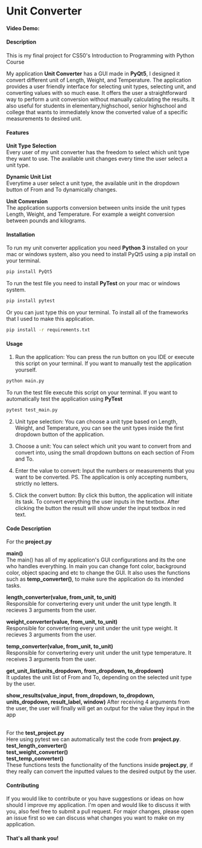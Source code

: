 # Unit Converter 

#### Video Demo: 

#### Description
This is my final project for CS50's Introduction to Programming with Python Course <br />

My application **Unit Converter** has a GUI made in **PyQt5**, I designed it convert different unit of Length, Weight, and Temperature. The application provides a user friendly interface for selecting unit types, selecting unit, and converting values with so much ease. It offers the user a straightforward way to perform a unit conversion without manually calculating the results. It also useful for students in elementary,highschool, senior highschool and college that wants to immediately know the converted value of a specific measurements to desired unit.

#### Features

**Unit Type Selection** <br />
Every user of my unit converter has the freedom to select which unit type they want to use. The available
unit changes every time the user select a unit type.

**Dynamic Unit List** <br />
Everytime a user select a unit type, the available unit in the dropdown button of From and To dynamically
changes.

**Unit Conversion** <br />
The application supports conversion between units inside the unit types Length, Weight, and Temperature.
For example a weight conversion between pounds and kilograms.

#### Installation

To run my unit converter application you need **Python 3** installed on your mac or windows system, also you need 
to install PyQt5 using a pip install on your terminal.
```bash
pip install PyQt5
```
To run the test file you need to install **PyTest** on your mac or windows system.
```bash
pip install pytest
```
Or you can just type this on your terminal. To install all of the frameworks that I used to make this application.
```bash
pip install -r requirements.txt
```

#### Usage

1. Run the application: You can press the run button on you IDE or execute this script on your
terminal. If you want to manually test the application yourself.
```bash
python main.py
```
To run the test file execute this script on your terminal. If you want to automatically test the application
using **PyTest**
```bash
pytest test_main.py
```

2. Unit type selection: You can choose a unit type based on Length, Weight, and Temperature,
you can see the unit types inside the first dropdown button of the application.

3. Choose a unit: You can select which unit you want to convert from and convert into, using the small
dropdown buttons on each section of From and To.

4. Enter the value to convert: Input the numbers or measurements that you want to be converted.
PS. The application is only accepting numbers, strictly no letters.

5. Click the convert button: By click this button, the application will initiate its task. To convert
everything the user inputs in the textbox. After clicking the button the result will show under the input
textbox in red text.

#### Code Description 

For the **project.py** <br />

**main()** <br />
The main() has all of my application's GUI configurations and its the one who handles everything. In main you
can change font color, background color, object spacing and etc to change the GUI. It also uses the functions such
as **temp_converter()**, to make sure the application do its intended tasks. <br />

**length_converter(value, from_unit, to_unit)** <br />
Responsible for convertering every unit under the unit type length. It recieves 3 arguments from the
user. <br />

**weight_converter(value, from_unit, to_unit)** <br />
Responsible for convertering every unit under the unit type weight. It recieves 3 arguments from the
user. <br />

**temp_converter(value, from_unit, to_unit)** <br />
Responsible for convertering every unit under the unit type temperature. It receives 3 arguments from the
user. <br />

**get_unit_list(units_dropdown, from_dropdown, to_dropdown)** <br />
It updates the unit list of From and To, depending on the selected unit type by the user. <br />

**show_results(value_input, from_dropdown, to_dropdown, units_dropdown, result_label, window)**
After receiving 4 arguments from the user, the user will finally will get an output for the value they input in
the app <br /> <br />

For the **test_project.py** <br /> 
Here using pytest we can automatically test the code from **project.py**. <br />
**test_length_converter()** <br />
**test_weight_converter()** <br />
**test_temp_converter()** <br />
These functions tests the functionality of the functions inside **project.py**, if they really can convert the inputted values
to the desired output by the user.

#### Contributing

If you would like to contribute or you have suggestions or ideas on how should I improve my application.
I'm open and would like to discuss it with you, also feel free to submit a pull request. For major changes,
please open an issue first so we can discuss what changes you want to make on my application.

#### That's all thank you!